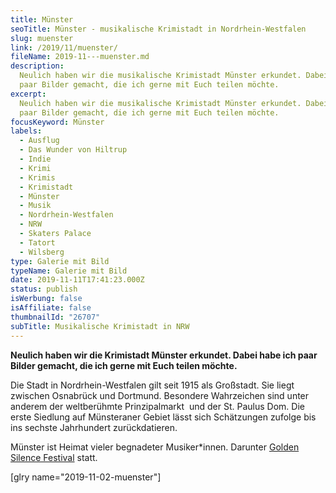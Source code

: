 ```yaml
---
title: Münster
seoTitle: Münster - musikalische Krimistadt in Nordrhein-Westfalen
slug: muenster
link: /2019/11/muenster/
fileName: 2019-11---muenster.md
description:
  Neulich haben wir die musikalische Krimistadt Münster erkundet. Dabei habe ich
  paar Bilder gemacht, die ich gerne mit Euch teilen möchte.
excerpt:
  Neulich haben wir die musikalische Krimistadt Münster erkundet. Dabei habe ich
  paar Bilder gemacht, die ich gerne mit Euch teilen möchte.
focusKeyword: Münster
labels:
  - Ausflug
  - Das Wunder von Hiltrup
  - Indie
  - Krimi
  - Krimis
  - Krimistadt
  - Münster
  - Musik
  - Nordrhein-Westfalen
  - NRW
  - Skaters Palace
  - Tatort
  - Wilsberg
type: Galerie mit Bild
typeName: Galerie mit Bild
date: 2019-11-11T17:41:23.000Z
status: publish
isWerbung: false
isAffiliate: false
thumbnailId: "26707"
subTitle: Musikalische Krimistadt in NRW
---
```


<strong>Neulich haben wir die Krimistadt Münster erkundet. Dabei habe ich paar
Bilder gemacht, die ich gerne mit Euch teilen möchte.</strong>

Die Stadt in Nordrhein-Westfalen gilt seit 1915 als Großstadt. Sie liegt
zwischen Osnabrück und Dortmund. Besondere Wahrzeichen sind unter anderem der
weltberühmte Prinzipalmarkt  und der St. Paulus Dom. Die erste Siedlung auf
Münsteraner Gebiet lässt sich Schätzungen zufolge bis ins sechste Jahrhundert
zurückdatieren.

Münster ist Heimat vieler begnadeter Musiker\*innen. Darunter
[Golden Silence Festival](/2019/04/long-distance-calling-kulturkirche-altona/)
statt.

[glry name="2019-11-02-muenster"]
